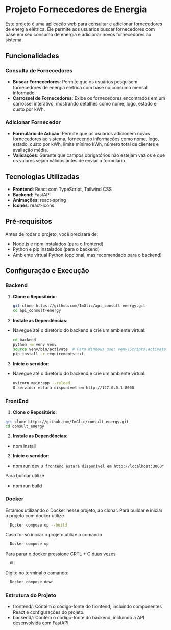 # Projeto Fornecedores de Energia

Este projeto é uma aplicação web para consultar e adicionar fornecedores de energia elétrica. Ele permite aos usuários buscar fornecedores com base em seu consumo de energia e adicionar novos fornecedores ao sistema.

## Funcionalidades

### Consulta de Fornecedores

- **Buscar Fornecedores**: Permite que os usuários pesquisem fornecedores de energia elétrica com base no consumo mensal informado.
- **Carrossel de Fornecedores**: Exibe os fornecedores encontrados em um carrossel interativo, mostrando detalhes como nome, logo, estado e custo por kWh.

### Adicionar Fornecedor

- **Formulário de Adição**: Permite que os usuários adicionem novos fornecedores ao sistema, fornecendo informações como nome, logo, estado, custo por kWh, limite mínimo kWh, número total de clientes e avaliação média.
- **Validações**: Garante que campos obrigatórios não estejam vazios e que os valores sejam válidos antes de enviar o formulário.

## Tecnologias Utilizadas

- **Frontend**: React com TypeScript, Tailwind CSS
- **Backend**: FastAPI
- **Animações**: react-spring
- **Ícones**: react-icons

## Pré-requisitos

Antes de rodar o projeto, você precisará de:

- Node.js e npm instalados (para o frontend)
- Python e pip instalados (para o backend)
- Ambiente virtual Python (opcional, mas recomendado para o backend)

## Configuração e Execução

### Backend

1. **Clone o Repositório**:

   ```bash
   git clone https://github.com/ImGlic/api_consult-energy.git
   cd api_consult-energy

   ```

2. **Instale as Dependências**:

- Navegue até o diretório do backend e crie um ambiente virtual:

  ```bash
  cd backend
  python -m venv venv
  source venv/bin/activate  # Para Windows use: venv\Scripts\activate
  pip install -r requirements.txt
  ```

3. **Inicie o servidor**:

- Navegue até o diretório do backend e crie um ambiente virtual:

  ```bash
  uvicorn main:app --reload
  O servidor estará disponível em http://127.0.0.1:8000
  ```

### FrontEnd

1. **Clone o Repositório**:

  ```bash
  git clone https://github.com/ImGlic/consult_energy.git
  cd consult_energy
  ```

2. **Instale as Dependências**:

- npm install


3. **Inicie o servidor**:

- npm run dev
```O frontend estará disponível em http://localhost:3000"```

Para buildar utilize

- npm run build


### Docker

Estamos utilizando o Docker nesse projeto, ao clonar. Para buildar e  iniciar o projeto com docker utilize 

```bash 
  Docker compose up --build
  ```

Caso for só iniciar o projeto utilize o comando 

```bash 
  Docker compose up
  ```

Para parar o docker pressione CRTL + C duas vezes 

      OU 

Digite no terminal o comando: 

```bash 
  Docker compose down 
  ```

### Estrutura do Projeto

- frontend/: Contém o código-fonte do frontend, incluindo componentes React e configurações do projeto.
- backend/: Contém o código-fonte do backend, incluindo a API desenvolvida com FastAPI.


